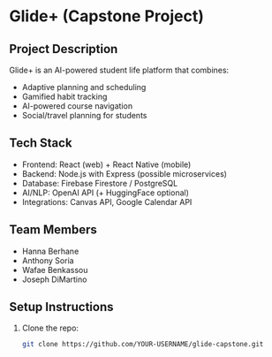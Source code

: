 # Glide+ (Capstone Project)

## Project Description
Glide+ is an AI-powered student life platform that combines:
- Adaptive planning and scheduling
- Gamified habit tracking
- AI-powered course navigation
- Social/travel planning for students

## Tech Stack
- Frontend: React (web) + React Native (mobile)
- Backend: Node.js with Express (possible microservices)
- Database: Firebase Firestore / PostgreSQL
- AI/NLP: OpenAI API (+ HuggingFace optional)
- Integrations: Canvas API, Google Calendar API

## Team Members
- Hanna Berhane
- Anthony Soria
- Wafae Benkassou
- Joseph DiMartino

## Setup Instructions
1. Clone the repo:
   ```bash
   git clone https://github.com/YOUR-USERNAME/glide-capstone.git
